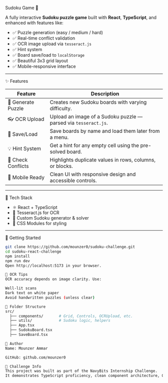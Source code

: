 Sudoku Game 🎯

A fully interactive **Sudoku puzzle game** built with **React**, **TypeScript**, and enhanced with features like:

- ✅ Puzzle generation (easy / medium / hard)
- ✅ Real-time conflict validation
- ✅ OCR image upload via `tesseract.js`
- ✅ Hint system
- ✅ Board save/load to `localStorage`
- ✅ Beautiful 3x3 grid layout
- ✅ Mobile-responsive interface

---

✨ Features

| Feature            | Description                                                                 |
|--------------------|-----------------------------------------------------------------------------|
| 🎲 Generate Puzzle | Creates new Sudoku boards with varying difficulty.                          |
| 👓 OCR Upload      | Upload an image of a Sudoku puzzle — parsed via `tesseract.js`.             |
| 💾 Save/Load       | Save boards by name and load them later from a menu.                        |
| 💡 Hint System     | Get a hint for any empty cell using the pre-solved board.                   |
| 🧠 Check Conflicts | Highlights duplicate values in rows, columns, or blocks.                    |
| 📱 Mobile Ready    | Clean UI with responsive design and accessible controls.                    |

---

🧰 Tech Stack

- ⚛️ React + TypeScript
- 🎯 Tesseract.js for OCR
- 🧠 Custom Sudoku generator & solver
- 🧼 CSS Modules for styling

---

🚀 Getting Started

```bash
git clone https://github.com/mounzer0/sudoku-challenge.git
cd sudoku-react-challenge
npm install
npm run dev
Open http://localhost:5173 in your browser.

🧪 OCR Tips
OCR accuracy depends on image clarity. Use:

Well-lit scans
Dark text on white paper
Avoid handwritten puzzles (unless clear)

📂 Folder Structure
src/
  ├── components/       # Grid, Controls, OCRUpload, etc.
  ├── utils/            # Sudoku logic, helpers
  ├── App.tsx
  ├── SudokuBoard.tsx
  ├── SaveBoard.tsx

👤 Author
Name: Mounzer Ammar

GitHub: github.com/mounzer0

🎯 Challenge Info
This project was built as part of the NavyBits Internship Challenge.
It demonstrates TypeScript proficiency, clean component architecture, OCR integration, and UI state management.